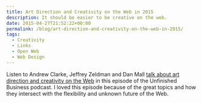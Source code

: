 ```yaml
---
title: Art Direction and Creativity on the Web in 2015
description: It should be easier to be creative on the web.
date: 2015-04-27T21:52:22+00:00
permalink: /blog/art-direction-and-creativity-on-the-web-in-2015/
tags:
  - Creativity
  - Links
  - Open Web
  - Web Design
---
```


Listen to Andrew Clarke, Jeffrey Zeldman and Dan Mall [talk about art direction and creativity on the Web](http://stuffandnonsense.co.uk/blog/about/unfinished-business-episode-105-seventeen-coats-of-bullshit) in this episode of the Unfinished Business podcast. I loved this episode because of the great topics and how they intersect with the flexibility and unknown future of the Web.
